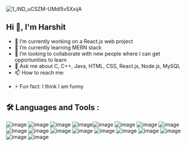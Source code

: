 ![1_iND_uCSZM-UMdl5v5XxijA](https://github.com/HarshitBhutani/HarshitBhutani/assets/102902393/966a8370-3ced-427f-b83e-3c2052132382)


## Hi 👋, I'm Harshit

- 🔭 I’m currently working on a React.js web project
- 🌱 I’m currently learning MERN stack
- 👯 I’m looking to collaborate with new people where I can get opportunities to learn
- 💬 Ask me about C, C++, Java, HTML, CSS, React.js, Node.js, MySQL 
- 📫 How to reach me:
<!--- https://www.linkedin.com/in/harshitbhutani/
- https://www.instagram.com/harshit_bhutani_/
- https://leetcode.com/u/harshit_bhutani_/
- https://www.naukri.com/code360/profile/HarshitBhutani -->
- ⚡ Fun fact: I think I am funny

## 🛠️ Languages and Tools :
![image](https://github.com/HarshitBhutani/HarshitBhutani/assets/102902393/ade2d4bd-c2b9-45a9-a68c-bc3844137000) ![image](https://github.com/HarshitBhutani/HarshitBhutani/assets/102902393/c672d2ab-26e2-4d92-b6c8-fbfe17d3f58e) ![image](https://github.com/HarshitBhutani/HarshitBhutani/assets/102902393/3b850fdc-fe81-47d2-a953-1e64be87ef7b) ![image](https://github.com/HarshitBhutani/HarshitBhutani/assets/102902393/804a02e1-38b1-4405-92af-9ff2f2d375ce)![image](https://github.com/HarshitBhutani/HarshitBhutani/assets/102902393/99a1cca0-de0c-4996-b2ab-b8e7fd9e5e2a) ![image](https://github.com/HarshitBhutani/HarshitBhutani/assets/102902393/ef63c497-cbf6-4466-97d0-dce21107c45a) ![image](https://github.com/HarshitBhutani/HarshitBhutani/assets/102902393/447129e3-d243-4cbc-9deb-7d0e053db60d) ![image](https://github.com/HarshitBhutani/HarshitBhutani/assets/102902393/183dc6e9-64ce-488f-a14b-8a1fe4f85540) ![Image](https://github.com/HarshitBhutani/HarshitBhutani/assets/102902393/22e2c980-9db6-49bd-b8d3-20c1a77b3b72) ![image](https://github.com/HarshitBhutani/HarshitBhutani/assets/102902393/a10e0a7e-30ad-41ee-90c9-8e1c9404faaa)
 ![image](https://github.com/HarshitBhutani/HarshitBhutani/assets/102902393/b78857db-3e1d-468c-b313-b39e0bbfca7c) ![image](https://github.com/HarshitBhutani/HarshitBhutani/assets/102902393/3c199ced-9ea3-46a6-8fc0-d56db521bbc1) ![image](https://github.com/HarshitBhutani/HarshitBhutani/assets/102902393/28a55e9d-60ae-4abb-a0eb-38b6ce0b6d37) ![image](https://github.com/HarshitBhutani/HarshitBhutani/assets/102902393/c6d76b60-f52c-46bc-9f28-9c0695ac7c1a) ![image](https://github.com/HarshitBhutani/HarshitBhutani/assets/102902393/0b9c3f0e-ea13-47e6-8afb-c2d25eb99a1f) ![image](https://github.com/HarshitBhutani/HarshitBhutani/assets/102902393/c33d01b1-07a6-40de-bc01-c6f0dd05e322) ![image](https://github.com/HarshitBhutani/HarshitBhutani/assets/102902393/992c4533-2d66-46f2-8864-79c362b04be0) ![image](https://connectors.airbyte.com/files/metadata/airbyte/destination-langchain/latest/icon.svg)

















